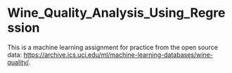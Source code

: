 # Wine_Quality_Analysis_Using_Regression
 This is a machine learning assignment for practice from the open source data: https://archive.ics.uci.edu/ml/machine-learning-databases/wine-quality/.
